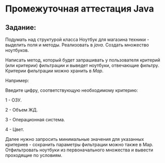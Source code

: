 # Промежуточная аттестация __Java__

## Задание: 
Подумать над структурой класса Ноутбук для магазина техники - выделить поля и методы. Реализовать в _java_.
Создать множество ноутбуков.

Написать метод, который будет запрашивать у пользователя критерий (или критерии) фильтрации и выведет ноутбуки, отвечающие фильтру. Критерии фильтрации можно хранить в _Map_.

Например:

Введите цифру, соответствующую необходимому критерию:

1 - ОЗУ.

2 - Объем ЖД.

3 - Операционная система.

4 - Цвет.

Далее нужно запросить минимальные значения для указанных критериев - сохранить параметры фильтрации можно также в Map.
Отфильтровать ноутбуки из первоначального множества и вывести проходящие по условиям.